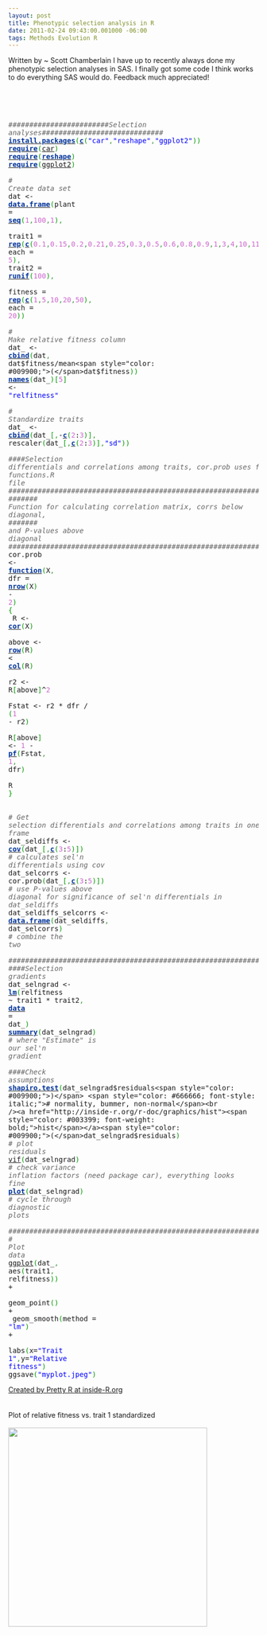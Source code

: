 ```yaml
--- 
layout: post
title: Phenotypic selection analysis in R
date: 2011-02-24 09:43:00.001000 -06:00
tags: Methods Evolution R
---
```


Written by ~ Scott Chamberlain
I have up to recently always done my phenotypic selection analyses in SAS. I finally got some code I think works to do everything SAS would do. Feedback much appreciated!<br /><br /><br /><br /><div style="overflow: auto;"><div class="geshifilter"><pre class="r geshifilter-R" style="font-family: monospace;"><span style="color: #666666; font-style: italic;">########################Selection analyses#############################</span><br /><a href="http://inside-r.org/r-doc/utils/install.packages"><span style="color: #003399; font-weight: bold;">install.packages</span></a><span style="color: #009900;">(</span><a href="http://inside-r.org/r-doc/base/c"><span style="color: #003399; font-weight: bold;">c</span></a><span style="color: #009900;">(</span><span style="color: blue;">"car"</span><span style="color: #339933;">,</span><span style="color: blue;">"reshape"</span><span style="color: #339933;">,</span><span style="color: blue;">"ggplot2"</span><span style="color: #009900;">)</span><span style="color: #009900;">)</span><br /><a href="http://inside-r.org/r-doc/base/require"><span style="color: #003399; font-weight: bold;">require</span></a><span style="color: #009900;">(</span><a href="http://inside-r.org/packages/cran/car">car</a><span style="color: #009900;">)</span><br /><a href="http://inside-r.org/r-doc/base/require"><span style="color: #003399; font-weight: bold;">require</span></a><span style="color: #009900;">(</span><a href="http://inside-r.org/r-doc/stats/reshape"><span style="color: #003399; font-weight: bold;">reshape</span></a><span style="color: #009900;">)</span><br /><a href="http://inside-r.org/r-doc/base/require"><span style="color: #003399; font-weight: bold;">require</span></a><span style="color: #009900;">(</span><a href="http://inside-r.org/packages/cran/ggplot2">ggplot2</a><span style="color: #009900;">)</span><br />&nbsp;<br /><span style="color: #666666; font-style: italic;"># Create data set</span><br />dat &lt;- <a href="http://inside-r.org/r-doc/base/data.frame"><span style="color: #003399; font-weight: bold;">data.frame</span></a><span style="color: #009900;">(</span>plant = <a href="http://inside-r.org/r-doc/base/seq"><span style="color: #003399; font-weight: bold;">seq</span></a><span style="color: #009900;">(</span><span style="color: #cc66cc;">1</span><span style="color: #339933;">,</span><span style="color: #cc66cc;">100</span><span style="color: #339933;">,</span><span style="color: #cc66cc;">1</span><span style="color: #009900;">)</span><span style="color: #339933;">,</span><br /> trait1 = <a href="http://inside-r.org/r-doc/base/rep"><span style="color: #003399; font-weight: bold;">rep</span></a><span style="color: #009900;">(</span><a href="http://inside-r.org/r-doc/base/c"><span style="color: #003399; font-weight: bold;">c</span></a><span style="color: #009900;">(</span><span style="color: #cc66cc;">0.1</span><span style="color: #339933;">,</span><span style="color: #cc66cc;">0.15</span><span style="color: #339933;">,</span><span style="color: #cc66cc;">0.2</span><span style="color: #339933;">,</span><span style="color: #cc66cc;">0.21</span><span style="color: #339933;">,</span><span style="color: #cc66cc;">0.25</span><span style="color: #339933;">,</span><span style="color: #cc66cc;">0.3</span><span style="color: #339933;">,</span><span style="color: #cc66cc;">0.5</span><span style="color: #339933;">,</span><span style="color: #cc66cc;">0.6</span><span style="color: #339933;">,</span><span style="color: #cc66cc;">0.8</span><span style="color: #339933;">,</span><span style="color: #cc66cc;">0.9</span><span style="color: #339933;">,</span><span style="color: #cc66cc;">1</span><span style="color: #339933;">,</span><span style="color: #cc66cc;">3</span><span style="color: #339933;">,</span><span style="color: #cc66cc;">4</span><span style="color: #339933;">,</span><span style="color: #cc66cc;">10</span><span style="color: #339933;">,</span><span style="color: #cc66cc;">11</span><span style="color: #339933;">,</span><span style="color: #cc66cc;">12</span><span style="color: #339933;">,</span><span style="color: #cc66cc;">13</span><span style="color: #339933;">,</span><span style="color: #cc66cc;">14</span><span style="color: #339933;">,</span><span style="color: #cc66cc;">15</span><span style="color: #339933;">,</span><span style="color: #cc66cc;">16</span><span style="color: #009900;">)</span><span style="color: #339933;">,</span> each = <span style="color: #cc66cc;">5</span><span style="color: #009900;">)</span><span style="color: #339933;">,</span> trait2 = <a href="http://inside-r.org/r-doc/stats/runif"><span style="color: #003399; font-weight: bold;">runif</span></a><span style="color: #009900;">(</span><span style="color: #cc66cc;">100</span><span style="color: #009900;">)</span><span style="color: #339933;">,</span><br /> fitness = <a href="http://inside-r.org/r-doc/base/rep"><span style="color: #003399; font-weight: bold;">rep</span></a><span style="color: #009900;">(</span><a href="http://inside-r.org/r-doc/base/c"><span style="color: #003399; font-weight: bold;">c</span></a><span style="color: #009900;">(</span><span style="color: #cc66cc;">1</span><span style="color: #339933;">,</span><span style="color: #cc66cc;">5</span><span style="color: #339933;">,</span><span style="color: #cc66cc;">10</span><span style="color: #339933;">,</span><span style="color: #cc66cc;">20</span><span style="color: #339933;">,</span><span style="color: #cc66cc;">50</span><span style="color: #009900;">)</span><span style="color: #339933;">,</span> each = <span style="color: #cc66cc;">20</span><span style="color: #009900;">)</span><span style="color: #009900;">)</span><br />&nbsp;<br /><span style="color: #666666; font-style: italic;"># Make relative fitness column</span><br />dat_ &lt;- <a href="http://inside-r.org/r-doc/base/cbind"><span style="color: #003399; font-weight: bold;">cbind</span></a><span style="color: #009900;">(</span>dat<span style="color: #339933;">,</span> dat$fitness/mean<span style="color: #009900;">(</span>dat$fitness<span style="color: #009900;">)</span><span style="color: #009900;">)</span><br /><a href="http://inside-r.org/r-doc/base/names"><span style="color: #003399; font-weight: bold;">names</span></a><span style="color: #009900;">(</span>dat_<span style="color: #009900;">)</span><span style="color: #009900;">[</span><span style="color: #cc66cc;">5</span><span style="color: #009900;">]</span> &lt;- <span style="color: blue;">"relfitness"</span><br />&nbsp;<br /><span style="color: #666666; font-style: italic;"># Standardize traits</span><br />dat_ &lt;- <a href="http://inside-r.org/r-doc/base/cbind"><span style="color: #003399; font-weight: bold;">cbind</span></a><span style="color: #009900;">(</span>dat_<span style="color: #009900;">[</span><span style="color: #339933;">,</span>-<a href="http://inside-r.org/r-doc/base/c"><span style="color: #003399; font-weight: bold;">c</span></a><span style="color: #009900;">(</span><span style="color: #cc66cc;">2</span>:<span style="color: #cc66cc;">3</span><span style="color: #009900;">)</span><span style="color: #009900;">]</span><span style="color: #339933;">,</span> rescaler<span style="color: #009900;">(</span>dat_<span style="color: #009900;">[</span><span style="color: #339933;">,</span><a href="http://inside-r.org/r-doc/base/c"><span style="color: #003399; font-weight: bold;">c</span></a><span style="color: #009900;">(</span><span style="color: #cc66cc;">2</span>:<span style="color: #cc66cc;">3</span><span style="color: #009900;">)</span><span style="color: #009900;">]</span><span style="color: #339933;">,</span><span style="color: blue;">"sd"</span><span style="color: #009900;">)</span><span style="color: #009900;">)</span><br />&nbsp;<br /><span style="color: #666666; font-style: italic;">####Selection differentials and correlations among traits, cor.prob uses function in functions.R file</span><br /><span style="color: #666666; font-style: italic;">############################################################################</span><br /><span style="color: #666666; font-style: italic;">####### Function for calculating correlation matrix, corrs below diagonal,</span><br /><span style="color: #666666; font-style: italic;">####### and P-values above diagonal</span><br /><span style="color: #666666; font-style: italic;">############################################################################</span><br />cor.prob &lt;- <a href="http://inside-r.org/r-doc/base/function"><span style="color: #003399; font-weight: bold;">function</span></a><span style="color: #009900;">(</span>X<span style="color: #339933;">,</span> dfr = <a href="http://inside-r.org/r-doc/base/nrow"><span style="color: #003399; font-weight: bold;">nrow</span></a><span style="color: #009900;">(</span>X<span style="color: #009900;">)</span> - <span style="color: #cc66cc;">2</span><span style="color: #009900;">)</span> <span style="color: #009900;">{</span><br />         R &lt;- <a href="http://inside-r.org/r-doc/stats/cor"><span style="color: #003399; font-weight: bold;">cor</span></a><span style="color: #009900;">(</span>X<span style="color: #009900;">)</span><br />         above &lt;- <a href="http://inside-r.org/r-doc/base/row"><span style="color: #003399; font-weight: bold;">row</span></a><span style="color: #009900;">(</span>R<span style="color: #009900;">)</span> &lt; <a href="http://inside-r.org/r-doc/base/col"><span style="color: #003399; font-weight: bold;">col</span></a><span style="color: #009900;">(</span>R<span style="color: #009900;">)</span><br />         r2 &lt;- R<span style="color: #009900;">[</span>above<span style="color: #009900;">]</span>^<span style="color: #cc66cc;">2</span><br />         Fstat &lt;- r2 * dfr / <span style="color: #009900;">(</span><span style="color: #cc66cc;">1</span> - r2<span style="color: #009900;">)</span><br />         R<span style="color: #009900;">[</span>above<span style="color: #009900;">]</span> &lt;- <span style="color: #cc66cc;">1</span> - <a href="http://inside-r.org/r-doc/stats/pf"><span style="color: #003399; font-weight: bold;">pf</span></a><span style="color: #009900;">(</span>Fstat<span style="color: #339933;">,</span> <span style="color: #cc66cc;">1</span><span style="color: #339933;">,</span> dfr<span style="color: #009900;">)</span><br />         R<br /><span style="color: #009900;">}</span> <br />&nbsp;<br /><span style="color: #666666; font-style: italic;"># Get selection differentials and correlations among traits in one data frame</span><br />dat_seldiffs &lt;- <a href="http://inside-r.org/r-doc/stats/cov"><span style="color: #003399; font-weight: bold;">cov</span></a><span style="color: #009900;">(</span>dat_<span style="color: #009900;">[</span><span style="color: #339933;">,</span><a href="http://inside-r.org/r-doc/base/c"><span style="color: #003399; font-weight: bold;">c</span></a><span style="color: #009900;">(</span><span style="color: #cc66cc;">3</span>:<span style="color: #cc66cc;">5</span><span style="color: #009900;">)</span><span style="color: #009900;">]</span><span style="color: #009900;">)</span> <span style="color: #666666; font-style: italic;"># calculates sel'n differentials using cov</span><br />dat_selcorrs &lt;- cor.prob<span style="color: #009900;">(</span>dat_<span style="color: #009900;">[</span><span style="color: #339933;">,</span><a href="http://inside-r.org/r-doc/base/c"><span style="color: #003399; font-weight: bold;">c</span></a><span style="color: #009900;">(</span><span style="color: #cc66cc;">3</span>:<span style="color: #cc66cc;">5</span><span style="color: #009900;">)</span><span style="color: #009900;">]</span><span style="color: #009900;">)</span> <span style="color: #666666; font-style: italic;"># use P-values above diagonal for significance of sel'n differentials in dat_seldiffs</span><br />dat_seldiffs_selcorrs &lt;- <a href="http://inside-r.org/r-doc/base/data.frame"><span style="color: #003399; font-weight: bold;">data.frame</span></a><span style="color: #009900;">(</span>dat_seldiffs<span style="color: #339933;">,</span> dat_selcorrs<span style="color: #009900;">)</span> <span style="color: #666666; font-style: italic;"># combine the two</span><br />&nbsp;<br /><span style="color: #666666; font-style: italic;">##########################################################################</span><br /><span style="color: #666666; font-style: italic;">####Selection gradients</span><br />dat_selngrad &lt;- <a href="http://inside-r.org/r-doc/stats/lm"><span style="color: #003399; font-weight: bold;">lm</span></a><span style="color: #009900;">(</span>relfitness ~ trait1 * trait2<span style="color: #339933;">,</span> <a href="http://inside-r.org/r-doc/utils/data"><span style="color: #003399; font-weight: bold;">data</span></a> = dat_<span style="color: #009900;">)</span><br /><a href="http://inside-r.org/r-doc/base/summary"><span style="color: #003399; font-weight: bold;">summary</span></a><span style="color: #009900;">(</span>dat_selngrad<span style="color: #009900;">)</span> <span style="color: #666666; font-style: italic;"># where "Estimate" is our sel'n gradient</span><br />&nbsp;<br /><span style="color: #666666; font-style: italic;">####Check assumptions</span><br /><a href="http://inside-r.org/r-doc/stats/shapiro.test"><span style="color: #003399; font-weight: bold;">shapiro.test</span></a><span style="color: #009900;">(</span>dat_selngrad$residuals<span style="color: #009900;">)</span> <span style="color: #666666; font-style: italic;"># normality, bummer, non-normal</span><br /><a href="http://inside-r.org/r-doc/graphics/hist"><span style="color: #003399; font-weight: bold;">hist</span></a><span style="color: #009900;">(</span>dat_selngrad$residuals<span style="color: #009900;">)</span> <span style="color: #666666; font-style: italic;"># plot residuals</span><br /><a href="http://inside-r.org/packages/cran/VIF">vif</a><span style="color: #009900;">(</span>dat_selngrad<span style="color: #009900;">)</span> <span style="color: #666666; font-style: italic;"># check variance inflation factors (need package car), everything looks fine</span><br /><a href="http://inside-r.org/r-doc/graphics/plot"><span style="color: #003399; font-weight: bold;">plot</span></a><span style="color: #009900;">(</span>dat_selngrad<span style="color: #009900;">)</span> <span style="color: #666666; font-style: italic;"># cycle through diagnostic plots</span><br />&nbsp;<br /><span style="color: #666666; font-style: italic;">############################################################################</span><br /><span style="color: #666666; font-style: italic;"># Plot data</span><br /><a href="http://inside-r.org/packages/cran/ggplot">ggplot</a><span style="color: #009900;">(</span>dat_<span style="color: #339933;">,</span> aes<span style="color: #009900;">(</span>trait1<span style="color: #339933;">,</span> relfitness<span style="color: #009900;">)</span><span style="color: #009900;">)</span> +<br /> geom_point<span style="color: #009900;">(</span><span style="color: #009900;">)</span> +<br /> geom_smooth<span style="color: #009900;">(</span>method = <span style="color: blue;">"lm"</span><span style="color: #009900;">)</span> +<br /> labs<span style="color: #009900;">(</span>x=<span style="color: blue;">"Trait 1"</span><span style="color: #339933;">,</span>y=<span style="color: blue;">"Relative fitness"</span><span style="color: #009900;">)</span><br />ggsave<span style="color: #009900;">(</span><span style="color: blue;">"myplot.jpeg"</span><span style="color: #009900;">)</span></pre></div></div><a href="http://www.inside-r.org/pretty-r" title="Created by Pretty R at inside-R.org">Created by Pretty R at inside-R.org</a><br /><br /><br />Plot of relative fitness vs. trait 1 standardized<br /><br /><div class="separator" style="clear: both; text-align: center;"><a href="http://2.bp.blogspot.com/-OVQl92LOmZY/TWZ8RW9lHlI/AAAAAAAAEaQ/MGB39Lyghig/s1600/myplot.jpeg" imageanchor="1" style="clear: left; float: left; margin-bottom: 1em; margin-right: 1em;"><img border="0" height="400" src="http://2.bp.blogspot.com/-OVQl92LOmZY/TWZ8RW9lHlI/AAAAAAAAEaQ/MGB39Lyghig/s400/myplot.jpeg" width="400" /></a></div>
